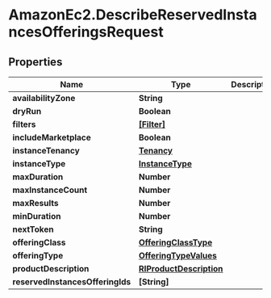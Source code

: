 # AmazonEc2.DescribeReservedInstancesOfferingsRequest

## Properties

Name | Type | Description | Notes
------------ | ------------- | ------------- | -------------
**availabilityZone** | **String** |  | [optional] 
**dryRun** | **Boolean** |  | [optional] 
**filters** | [**[Filter]**](Filter.md) |  | [optional] 
**includeMarketplace** | **Boolean** |  | [optional] 
**instanceTenancy** | [**Tenancy**](Tenancy.md) |  | [optional] 
**instanceType** | [**InstanceType**](InstanceType.md) |  | [optional] 
**maxDuration** | **Number** |  | [optional] 
**maxInstanceCount** | **Number** |  | [optional] 
**maxResults** | **Number** |  | [optional] 
**minDuration** | **Number** |  | [optional] 
**nextToken** | **String** |  | [optional] 
**offeringClass** | [**OfferingClassType**](OfferingClassType.md) |  | [optional] 
**offeringType** | [**OfferingTypeValues**](OfferingTypeValues.md) |  | [optional] 
**productDescription** | [**RIProductDescription**](RIProductDescription.md) |  | [optional] 
**reservedInstancesOfferingIds** | **[String]** |  | [optional] 


